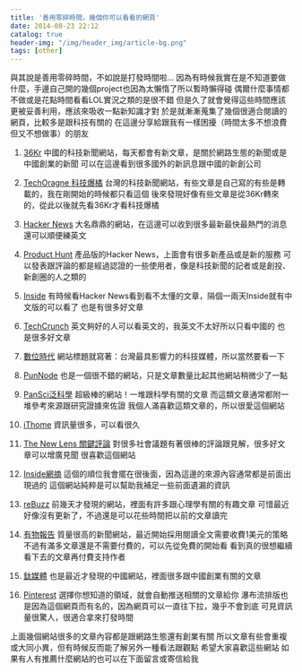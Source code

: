 ```yaml
---
title: '善用零碎時間，幾個你可以看看的網頁'
date: 2014-08-23 22:12
catalog: true
header-img: "/img/header_img/article-bg.png"
tags: [other]
---
```

與其說是善用零碎時間，不如說是打發時間啦...
因為有時候我實在是不知道要做什麼，手邊自己開的幾個project也因為太懶惰了所以暫時懶得碰
偶爾什麼事情都不做或是花點時間看看LOL實況之類的是很不錯
但是久了就會覺得這些時間應該更被妥善利用，應該來吸收一點新知識才對
於是就漸漸蒐集了幾個很適合閱讀的網頁，比較多是跟科技有關的
在這邊分享給跟我有一樣困擾（時間太多不想浪費但又不想做事）的朋友

1. [36Kr](http://www.36kr.com/)
中國的科技新聞網站，每天都會有新文章，是關於網路生態的新聞或是中國創業的新聞
可以在這邊看到很多國外的新訊息跟中國的新創公司

2. [TechOragne 科技爆橘](http://techorange.com/)
台灣的科技新聞網站，有些文章是自己寫的有些是轉載的，我在剛開始的時候都只看這個
後來發現好像有些文章是從36Kr轉來的，從此以後就先看36Kr才看科技爆橘

3. [Hacker News](https://news.ycombinator.com/)
大名鼎鼎的網站，在這邊可以收到很多最新最快最熱門的消息
還可以順便練英文

4. [Product Hunt](http://www.producthunt.com/)
產品版的Hacker News，上面會有很多新產品或是新的服務
可以發表跟評論的都是經過認證的一些使用者，像是科技新聞的記者或是創投、新創圈的人之類的

5. [Inside](http://www.inside.com.tw/)
有時候看Hacker News看到看不太懂的文章，隔個一兩天Inside就有中文版的可以看了
也是有很多好文章

6. [TechCrunch](http://techcrunch.cn/)
英文夠好的人可以看英文的，我英文不太好所以只看中國的
也是很多好文章

7. [數位時代](http://www.bnext.com.tw/)
網站標題就寫著：台灣最具影響力的科技媒體，所以當然要看一下

8. [PunNode](http://punnode.com/)
也是一個很不錯的網站，只是文章數量比起其他網站稍微少了一點

9. [PanSci泛科學](http://pansci.tw/)
超級棒的網站！一堆跟科學有關的文章
而這類文章通常都附一堆參考來源跟研究證據來佐證
我個人滿喜歡這類文章的，所以很愛這個網站

10. [iThome](http://www.ithome.com.tw/)
資訊量很多，可以看很久

11. [The New Lens 關鍵評論](http://www.thenewslens.com/)
對很多社會議題有著很棒的評論跟見解，很多好文章可以增廣見聞
很喜歡這個網站

12. [Inside網摘](http://share.inside.com.tw/)
這個的順位我會擺在很後面，因為這邊的來源內容通常都是前面出現過的
這個網站純粹是可以幫助我補足一些前面遺漏的資訊

13. [reBuzz](http://rebuzz.tw/)
前幾天才發現的網站，裡面有許多跟心理學有關的有趣文章
可惜最近好像沒有更新了，不過還是可以花些時間把以前的文章讀完

14. [有物報告](http://yowureport.com/)
質量很高的新聞網站，最近開始採用閱讀全文需要收費1美元的策略
不過有滿多文章還是不需要付費的，可以先從免費的開始看
看到真的很想繼續看下去的文章再付費支持作者

15. [鈦媒體](http://www.tmtpost.com/)
也是最近才發現的中國網站，裡面很多跟中國創業有關的文章

16. [Pinterest](http://www.pinterest.com/)
選擇你想知道的領域，就會自動推送相關的文章給你
瀑布流排版也是因為這個網頁而有名的，因為網頁可以一直往下拉，幾乎不會到底
可見資訊量很驚人，很適合拿來打發時間


上面幾個網站很多的文章內容都是跟網路生態還有創業有關
所以文章有些會重複或大同小異，但有時候反而能了解另外一種看法跟觀點
希望大家喜歡這些網站
如果有人有推薦什麼網站的也可以在下面留言或寄信給我

